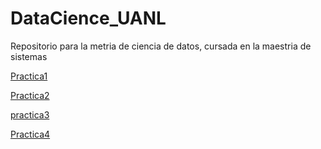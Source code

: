 # DataCience_UANL
Repositorio para la metria de ciencia de datos, cursada en la maestria de sistemas

[Practica1](https://nbviewer.jupyter.org/github/alan-arnoldo-alcantar/DataScience_UANL/blob/master/p1/practica1.ipynb)

[Practica2](https://nbviewer.jupyter.org/github/alan-arnoldo-alcantar/DataScience_UANL/blob/master/p2/practica2.ipynb)

[practica3](https://nbviewer.jupyter.org/github/alan-arnoldo-alcantar/DataScience_UANL/blob/master/p3/practica3.ipynb)

[Practica4](https://nbviewer.jupyter.org/github/alan-arnoldo-alcantar/DataScience_UANL/blob/master/p4/practica4.ipynb)
